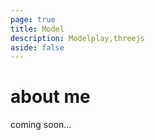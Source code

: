 ```yaml
---
page: true
title: Model
description: Modelplay,threejs
aside: false
---
```


# about me

coming soon...

<ModelPlay/>